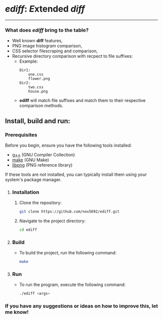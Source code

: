 # *ediff*: *E*xtended *diff*

---
### What does *ediff* bring to the table?
- Well known **diff** features,
- PNG image histogram comparison,
- CSS selector filescraping and comparison,
- Recursive directory comparison with recpect to file suffixes:
    - Example:
        ```
        Dir1:
            one.css
            flower.png
        Dir2:
            two.css
            house.png
        ```
    - **ediff** will match file suffixes and match them to their respective comparison methods.

## Install, build and run:

### Prerequisites
Before you begin, ensure you have the following tools installed:

- [g++](https://gcc.gnu.org/) (GNU Compiler Collection)
- [make](https://www.gnu.org/software/make/) (GNU Make)
- [libpng](http://www.libpng.org/pub/png/libpng.html) (PNG reference library)

If these tools are not installed, you can typically install them using your system's package manager.

1. ### Installation
    1. Clone the repository:

        ```bash
        git clone https://github.com/nox5692/ediff.git
        ```

    2. Navigate to the project directory:

        ```bash
        cd ediff
        ```

2. ### Build
    - To build the project, run the following command:

        ```bash
        make
        ```

3. ### Run
    - To run the program, execute the following command:

        ```bash
        ./ediff <args>
        ```

### If you have any suggestions or ideas on how to improve this, let me know!
